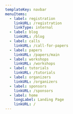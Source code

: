 ```yaml
---
templateKey: navbar
menuItems:
  - label: registration
    linkURL: /registration
    linkType: internal
  - label: blog
    linkURL: /blog
  - label: calls
    linkURL: /call-for-papers
  - label: papers
    linkURL: /papers/main
  - label: workshops
    linkURL: /workshops
  - label: tutorials
    linkURL: /tutorials
  - label: organizers
    linkURL: /organizers
  - label: sponsors
    linkURL: /sponsors
  - label: home
    longLabel: Landing Page
    linkURL: /
---
```


